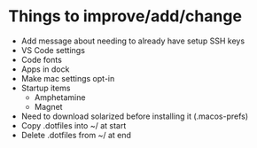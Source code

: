 # Things to improve/add/change

- Add message about needing to already have setup SSH keys
- VS Code settings
- Code fonts
- Apps in dock
- Make mac settings opt-in
- Startup items
  - Amphetamine
  - Magnet
- Need to download solarized before installing it (.macos-prefs)
- Copy .dotfiles into ~/ at start
- Delete .dotfiles from ~/ at end